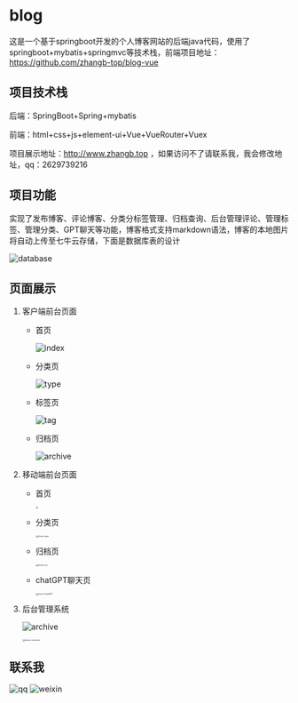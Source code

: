 # blog

这是一个基于springboot开发的个人博客网站的后端java代码，使用了springboot+mybatis+springmvc等技术栈，前端项目地址：https://github.com/zhangb-top/blog-vue



## 项目技术栈

后端：SpringBoot+Spring+mybatis

前端：html+css+js+element-ui+Vue+VueRouter+Vuex

项目展示地址：http://www.zhangb.top ，如果访问不了请联系我，我会修改地址，qq：2629739216

## 项目功能

实现了发布博客、评论博客、分类分标签管理、归档查询、后台管理评论、管理标签、管理分类、GPT聊天等功能，博客格式支持markdown语法，博客的本地图片将自动上传至七牛云存储，下面是数据库表的设计

![database](https://github.com/zhangb-top/blog/blob/main/img/sql.png)

## 页面展示

1. 客户端前台页面

   - 首页

     ![index](https://github.com/zhangb-top/blog/blob/main/img/index.png)

   - 分类页

     ![type](https://github.com/zhangb-top/blog/blob/main/img/type.png)

   - 标签页

     ![tag](https://github.com/zhangb-top/blog/blob/main/img/tag.png)

   - 归档页

     ![archive](https://github.com/zhangb-top/blog/blob/main/img/archive.png)

2. 移动端前台页面

   - 首页

     <img src="./img/phone-index.jpg" style="zoom: 25%;" />

   - 分类页

     <img src="./img/phone-type.jpg" alt="phone-type" style="zoom:25%;" />

   - 归档页

     <img src="./img/phone-my.jpg" alt="phone-my" style="zoom:25%;" />

   - chatGPT聊天页

     <img src="./img/phone-ChatGPT.jpg" alt="phone-ChatGPT" style="zoom:25%;" />

3. 后台管理系统

   ![archive](https://github.com/zhangb-top/blog/blob/main/img/add.png)

   <img src="./img/phone-comment.jpg" alt="phone-comment" style="zoom:25%;" />

## 联系我

![qq](https://github.com/zhangb-top/blog/blob/main/img/qq.png)      ![weixin](https://github.com/zhangb-top/blog/blob/main/img/weixin.png)
